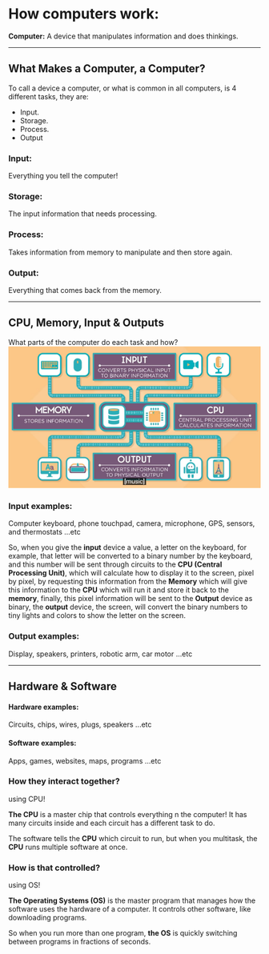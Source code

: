 # How computers work:

**Computer:** A device that manipulates information and does thinkings.

---
## What Makes a Computer, a Computer?

To call a device a computer, or what is common in all computers, is 4 different tasks, they are:
- Input.
- Storage.
- Process.
- Output

### Input:
Everything you tell the computer!
### Storage:
The input information that needs processing.
### Process:
Takes information from memory to manipulate and then store again.
### Output:
Everything that comes back from the memory.

---
## CPU, Memory, Input & Outputs

What parts of the computer do each task and how?
![Basic Computer Tasks](Images/Untitled.png)

### Input examples:
Computer keyboard, phone touchpad, camera, microphone, GPS, sensors, and thermostats ...etc

So, when you give the **input** device a value, a letter on the keyboard, for example, that letter will be converted to a binary number by the keyboard, and this number will be sent  through circuits to the **CPU (Central Processing Unit)**, which will calculate how to display it to the screen, pixel by pixel, by requesting this information from the **Memory** which will give this information to the **CPU** which will run it and store it back to the **memory**, finally, this pixel information will be sent to the **Output** device as binary, the **output** device, the screen, will convert the binary numbers to tiny lights and colors to show the letter on the screen.

### Output examples:
Display, speakers, printers, robotic arm, car motor ...etc

---
## Hardware & Software

#### Hardware examples:
Circuits, chips, wires, plugs, speakers ...etc
#### Software examples:
Apps, games, websites, maps, programs ...etc

### How they interact together?
using CPU!

**The CPU** is a master chip that controls everything n the computer! It has many circuits inside and each circuit has a different task to do.

The software tells the **CPU** which circuit to run, but when you multitask, the **CPU** runs multiple software at once.

### How is that controlled?
using OS!

**The Operating Systems (OS)** is the master program that manages how the software uses the hardware of a computer. It controls other software, like downloading programs.

So when you run more than one program, **the OS** is quickly switching between programs in fractions of seconds.